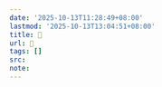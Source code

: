 ```yaml
---
date: '2025-10-13T11:28:49+08:00'
lastmod: '2025-10-13T13:04:51+08:00'
title: 󰞶
url: 󰞶
tags: []
src:
note:
---
```

